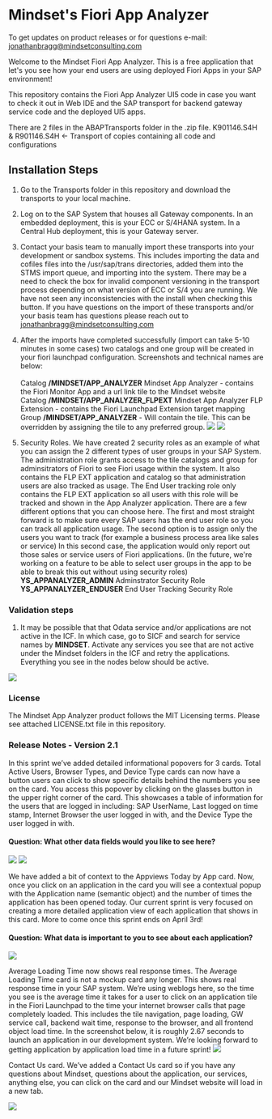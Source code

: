 # Mindset's Fiori App Analyzer

To get updates on product releases or for questions e-mail: jonathanbragg@mindsetconsulting.com  

Welcome to the Mindset Fiori App Analyzer.  This is a free application that let's you see how your end users are using deployed Fiori Apps in your SAP environment!

This repository contains the Fiori App Analyzer UI5 code in case you want to check it out in Web IDE and the SAP transport for backend gateway service code and the deployed UI5 apps. 

There are 2 files in the ABAPTransports folder in the .zip file.
K901146.S4H & R901146.S4H <- Transport of copies containing all code and configurations


## Installation Steps
1.  Go to the Transports folder in this repository and download the transports to your local machine.
2.  Log on to the SAP System that houses all Gateway components.  In an embedded deployment, this is your ECC or S/4HANA system.  In a Central Hub deployment, this is your Gateway server. 
3.  Contact your basis team to manually import these transports into your development or sandbox systems.  This includes importing the  data and cofiles files into the /usr/sap/trans directories, added them into the STMS import queue, and importing into the system.  There may be a need to check the box for invalid component versioning in the transport process depending on what version of ECC or S/4 you are running.  We have not seen any inconsistencies with the install when checking this button.  If you have questions on the import of these transports and/or your basis team has questions please reach out to jonathanbragg@mindsetconsulting.com
 
 4. After the imports have completed successfully (import can take 5-10 minutes in some cases) two catalogs and one group will be created in your fiori launchpad configuration. Screenshots and technical names are below:  
    <BR>Catalog **/MINDSET/APP_ANALYZER** Mindset App Analyzer - contains the Fiori Monitor App and a url link tile to the Mindset website
    <BR>Catalog **/MINDSET/APP_ANALYZER_FLPEXT** Mindset App Analyzer FLP Extension - contains the Fiori Launchpad Extension target mapping
    <BR>Group **/MINDSET/APP_ANALYZER** - Will contain the tile. This can be overridden by assigning the tile to any preferred group.
     <img src="http://www.mindsetconsulting.com/wp-content/uploads/2020/04/FLPconfig.jpg">
     <img src="http://www.mindsetconsulting.com/wp-content/uploads/2020/04/AppAnalyzerFLPextconfig.jpg">
 5. Security Roles.  We have created 2 security roles as an example of what you can assign the 2 different types of user groups in your SAP System.  The administration role grants access to the tile catalogs and group for adminsitrators of Fiori to see Fiori usage within the system.  It also contains the FLP EXT application and catalog so that administration users are also tracked as usage.  The End User tracking role only contains the FLP EXT application so all users with this role will be tracked and shown in the App Analyzer application.  There are a few different options that you can choose here.  The first and most straight forward is to make sure every SAP users has the end user role so you can track all application usage.  The second option is to assign only the users you want to track (for example a business process area like sales or service)  In this second case, the application would only report out those sales or service users of Fiori applications.  (In the future, we're working on a feature to be able to select user groups in the app to be able to break this out without using security roles)
    <BR>**YS_APPANALYZER_ADMIN** Adminstrator Security Role
    <BR>**YS_APPANALYZER_ENDUSER** End User Tracking Security Role
 
 ### Validation steps
 1. It may be possible that that Odata service and/or applications are not active in the ICF. In which case, go to SICF and search for service names by **MINDSET**.  Activate any services you see that are not active under the Mindset folders in the ICF and retry the applications.  Everything you see in the nodes below should be active.
 <img src="http://www.mindsetconsulting.com/wp-content/uploads/2020/04/SICFnodes.jpg">
 
 ### License
 The Mindset App Analyzer product follows the MIT Licensing terms.  Please see attached LICENSE.txt file in this repository.
 
 ###  Release Notes - Version 2.1
 In this sprint we’ve added detailed informational popovers for 3 cards.  Total Active Users, Browser Types, and Device Type cards can now have a button users can click to show specific details behind the numbers you see on the card.  You access this popover by clicking on the glasses button in the upper right corner of the card.  This showcases a table of information for the users that are logged in including:  SAP UserName, Last logged on time stamp, Internet Browser the user logged in with, and the Device Type the user logged in with.  

####  Question:  What other data fields would you like to see here?
<img src="http://www.mindsetconsulting.com/wp-content/uploads/2020/03/Appanalyzerrelease21blog1.jpg">

<img src="http://www.mindsetconsulting.com/wp-content/uploads/2020/03/Appanalyzerrelease21blog2.jpg">




 We have added a bit of context to the Appviews Today by App card.  Now, once you click on an application in the card you will see a contextual popup with the Application name (semantic object) and the number of times the application has been opened today.  Our current sprint is very focused on creating a more detailed application view of each application that shows in this card.  More to come once this sprint ends on April 3rd!  
#### Question:  What data is important to you to see about each application?  
<img src="http://www.mindsetconsulting.com/wp-content/uploads/2020/03/Appanalyzerrelease21blog3.jpg">

 Average Loading Time now shows real response times.  The Average Loading Time card is not a mockup card any longer.  This shows real response time in your SAP system.  We’re using weblogs here, so the time you see is the average time it takes for a user to click on an application tile in the Fiori Launchpad to the time your internet browser calls that page completely loaded.  This includes the tile navigation, page loading, GW service call, backend wait time, response to the browser, and all frontend object load time.  In the screenshot below, it is roughly 2.67 seconds to launch an application in our development system.  We’re looking forward to getting application by application load time in a future sprint!
<img src="http://www.mindsetconsulting.com/wp-content/uploads/2020/03/Appanalyzerrelease21blog4.jpg">



 Contact Us card.  We’ve added a Contact Us card so if you have any questions about Mindset, questions about the application, our services, anything else, you can click on the card and our Mindset website will load in a new tab.  

<img src="http://www.mindsetconsulting.com/wp-content/uploads/2020/03/ContactUs.jpg">

